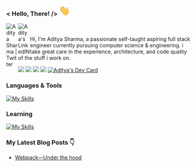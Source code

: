 <h3> < Hello, There! /> <img src="https://raw.githubusercontent.com/ABSphreak/ABSphreak/master/gifs/Hi.gif" width="30px"> </h3>

<a href="https://twitter.com/adityash_twt" target="_blank">
  <img align="left" alt="Aditya Sharma | Twitter" width="32px" src="https://raw.githubusercontent.com/peterthehan/peterthehan/master/assets/twitter.svg" />
</a>
<a href="https://www.linkedin.com/in/aditya-sharma-8b98701b4/" target="_blank">
  <img align="left" alt="Aditya's LinkedIN" width="32px" src="https://raw.githubusercontent.com/peterthehan/peterthehan/master/assets/linkedin.svg" />
</a>
<br />
<br />
Hi, I'm Aditya Sharma, a passionate self-taught aspiring full stack engineer currently pursuing computer science & engineering. i take great care in the experience, architecture, and code quality of the stuff i work on.

![](https://raw.githubusercontent.com/adityash1/stats/master/generated/overview.svg#gh-dark-mode-only)
![](https://raw.githubusercontent.com/adityash1/stats/master/generated/overview.svg#gh-light-mode-only)
![](https://raw.githubusercontent.com/adityash1/stats/master/generated/languages.svg#gh-dark-mode-only)
![](https://raw.githubusercontent.com/adityash1/stats/master/generated/languages.svg#gh-light-mode-only)
<a href="https://app.daily.dev/aditya_sh1">
  <img height="250em" src="https://github.com/adityash1/adityash1/blob/main/devcard.svg" width="250" alt="Aditya's Dev Card"/>
</a>

### Languages & Tools
[![My Skills](https://skillicons.dev/icons?i=cpp,js,react,redux,nodejs,express,jest,graphql,ts,nextjs,mongodb,prisma,html,css,webpack,materialui,vscode,powershell)](https://skillicons.dev)

### Learning
[![My Skills](https://skillicons.dev/icons?i=golang)](https://skillicons.dev)

### My Latest Blog Posts 👇
<!-- HASHNODE_BLOG:START -->
- [Webpack—Under the hood](https://adityash1.hashnode.dev//webpack-under-the-hood)
<!-- HASHNODE_BLOG:END -->

